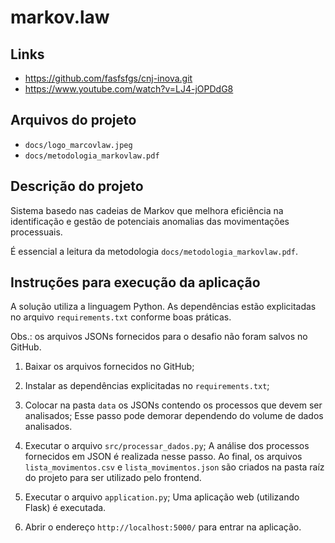 # markov.law

## Links
* https://github.com/fasfsfgs/cnj-inova.git
* https://www.youtube.com/watch?v=LJ4-jOPDdG8

## Arquivos do projeto
* `docs/logo_marcovlaw.jpeg`
* `docs/metodologia_markovlaw.pdf`

## Descrição do projeto
Sistema basedo nas cadeias de Markov que melhora eficiência na identificação e gestão de potenciais anomalias das movimentações processuais.

É essencial a leitura da metodologia `docs/metodologia_markovlaw.pdf`.

## Instruções para execução da aplicação
A solução utiliza a linguagem Python.
As dependências estão explicitadas no arquivo `requirements.txt` conforme boas práticas.

Obs.: os arquivos JSONs fornecidos para o desafio não foram salvos no GitHub.

1. Baixar os arquivos fornecidos no GitHub;

2. Instalar as dependências explicitadas no `requirements.txt`;

3. Colocar na pasta `data` os JSONs contendo os processos que devem ser analisados;
Esse passo pode demorar dependendo do volume de dados analisados.

4. Executar o arquivo `src/processar_dados.py`;
A análise dos processos fornecidos em JSON é realizada nesse passo.
Ao final, os arquivos `lista_movimentos.csv` e `lista_movimentos.json` são criados na pasta raíz do projeto para ser utilizado pelo frontend.

5. Executar o arquivo `application.py`;
Uma aplicação web (utilizando Flask) é executada.

6. Abrir o endereço `http://localhost:5000/` para entrar na aplicação.
